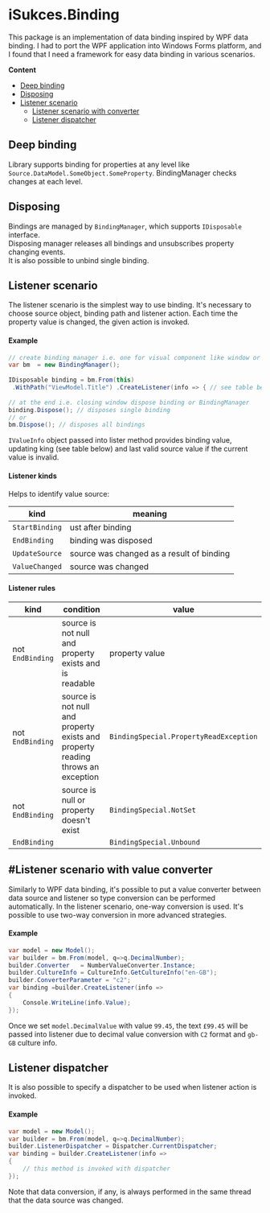
# iSukces.Binding
This package is an implementation of data binding inspired by WPF data binding. 
I had to port the WPF application into Windows Forms platform, and I found that I need a framework for easy data binding in various scenarios.

__Content__
* [Deep binding](#deep-binding)
* [Disposing](#disposing)
* [Listener scenario](#listener-scenario)
    * [Listener scenario with converter](#listener-scenario-with-value-converter)
    * [Listener dispatcher](#listener-dispatcher)


## Deep binding
Library supports binding for properties at any level like ```Source.DataModel.SomeObject.SomeProperty```.
BindingManager checks changes at each level.

## Disposing
Bindings are managed by ```BindingManager```, which supports ```IDisposable``` interface.   
Disposing manager releases all bindings and unsubscribes property changing events.  
It is also possible to unbind single binding.

## Listener scenario
The listener scenario is the simplest way to use binding. 
It's necessary to choose source object, binding path and listener action. 
Each time the property value is changed, the given action is invoked.

#### Example
```c#  
// create binding manager i.e. one for visual component like window or user control  
var bm  = new BindingManager();  
  
IDisposable binding = bm.From(this)  
 .WithPath("ViewModel.Title") .CreateListener(info => { // see table below ...      });  
  
// at the end i.e. closing window dispose binding or BindingManager  
binding.Dispose(); // disposes single binding  
// or  
bm.Dispose(); // disposes all bindings  
```  

```IValueInfo``` object passed into lister method provides binding value, updating king (see table below) and last valid source value if the current value is invalid.

#### Listener kinds

Helps to identify value source:

| kind               | meaning                                   |  
|--------------------|-------------------------------------------|  
| ```StartBinding``` | ust after binding                         |  
| ```EndBinding```   | binding was disposed                      |  
| ```UpdateSource``` | source was changed as a result of binding |  
| ```ValueChanged``` | source was changed                        |  

#### Listener rules

| kind                                     | condition                                                                       |                    value                   |  
|------------------------------------------|---------------------------------------------------------------------------------|--------------------------------------------|  
| not ```EndBinding```                     | source is not null and property exists and is readable                          | property value                             |  
| not ```EndBinding```                     | source is not null and property exists and property reading throws an exception | ```BindingSpecial.PropertyReadException``` |  
| not ```EndBinding```                     | source is null or property doesn't exist                                        | ```BindingSpecial.NotSet```                |  
| ```EndBinding```                         |                                                                                 | ```BindingSpecial.Unbound```               |  


## #Listener scenario with value converter

Similarly to WPF data binding, it's possible to put a value converter between data source and listener so type conversion can be performed automatically. 
In the listener scenario, one-way conversion is used. 
It's possible to use two-way conversion in more advanced strategies.

#### Example
```c#  
var model = new Model();  
var builder = bm.From(model, q=>q.DecimalNumber);  
builder.Converter   = NumberValueConverter.Instance;  
builder.CultureInfo = CultureInfo.GetCultureInfo("en-GB");  
builder.ConverterParameter = "c2";  
var binding =builder.CreateListener(info =>  
{  
    Console.WriteLine(info.Value);
});  
```  
Once we set ```model.DecimalValue``` with value ```99.45```, the text ```£99.45``` will be passed into listener due to decimal value conversion with ```C2``` format and ```gb-GB``` culture info.



## Listener dispatcher
It is also possible to specify a dispatcher to be used when listener action is invoked.

#### Example
```c#  
var model = new Model();  
var builder = bm.From(model, q=>q.DecimalNumber);  
builder.ListenerDispatcher = Dispatcher.CurrentDispatcher;  
var binding = builder.CreateListener(info =>  
{  
    // this method is invoked with dispatcher
});  
```
Note that data conversion, if any, is always performed in the same thread that the data source was changed.